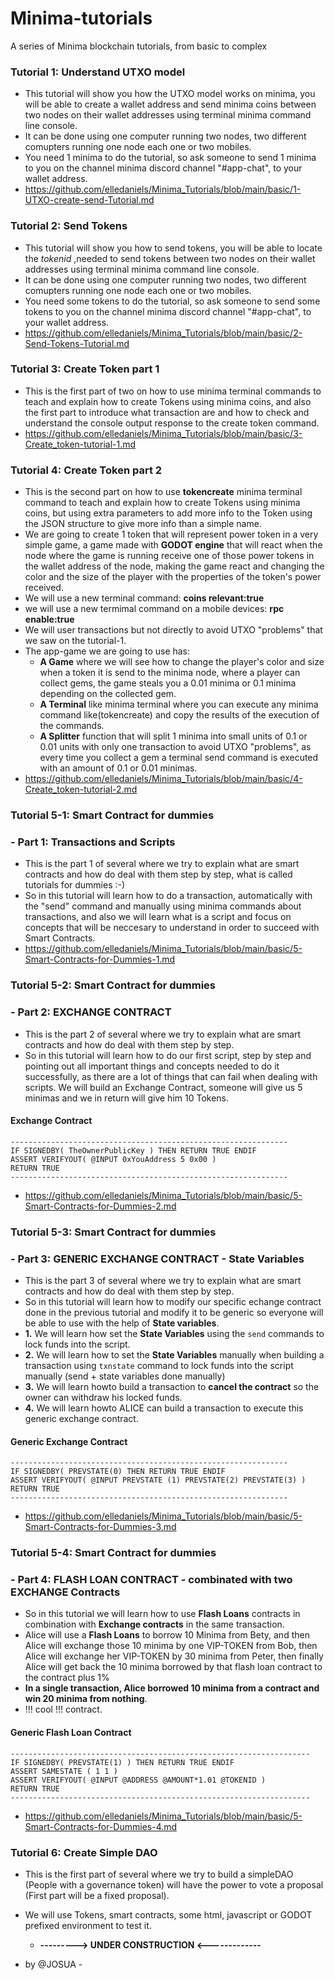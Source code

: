 # Minima-tutorials
A series of Minima blockchain tutorials, from basic to complex

### **Tutorial 1: Understand UTXO model**
  - This tutorial will show you how the UTXO model works on minima, you will be able to create a wallet address and send minima coins between two nodes on their wallet addresses using terminal minima command line console.
  - It can be done using one computer running two nodes, two different comupters running one node each one or two mobiles.
  - You need 1 minima to do the tutorial, so ask someone to send 1 minima to you on the channel minima discord channel "#app-chat", to your wallet address.
  - <https://github.com/elledaniels/Minima_Tutorials/blob/main/basic/1-UTXO-create-send-Tutorial.md>

### **Tutorial 2: Send Tokens**
  - This tutorial will show you how to send tokens, you will be able to locate the _tokenid_  ,needed to send tokens between two nodes on their wallet addresses using terminal minima command line console.
  - It can be done using one computer running two nodes, two different comupters running one node each one or two mobiles.
  - You need some tokens to do the tutorial, so ask someone to send some tokens to you on the channel minima discord channel "#app-chat", to your wallet address.
  - <https://github.com/elledaniels/Minima_Tutorials/blob/main/basic/2-Send-Tokens-Tutorial.md>

### **Tutorial 3: Create Token  part 1**
  - This is the first part of two on how to use minima terminal commands to teach and explain how to create Tokens using minima coins, and also the first part to introduce what transaction are and how to check and understand the console output response to the create token command.
  - <https://github.com/elledaniels/Minima_Tutorials/blob/main/basic/3-Create_token-tutorial-1.md>

### **Tutorial 4: Create Token  part 2**
  - This is the second part on how to use **tokencreate** minima terminal command to teach and explain how to create Tokens using minima coins, but using extra parameters to add more info to the Token using the JSON structure to give more info than a simple name.
  - We are going to create 1 token that will represent power token in a very simple game, a game made with **GODOT engine** that will react when the node where the game is running receive one of those power tokens in the wallet address of the node, making the game react and changing the color and the size of the player with the properties of the token's power received.
  - We will use a new terminal command: **coins relevant:true**
  - we will use a new termimal command on a mobile devices: **rpc enable:true**
  - We will user transactions but not directly to avoid UTXO "problems" that we saw on the tutorial-1.
  - The app-game we are going to use has:
    - **A Game** where we will see how to change the player's color and size when a token it is send to the minima node, where a player can collect gems, the game steals you a 0.01 minima or 0.1 minima depending on the collected gem.
    - **A Terminal** like minima terminal where you can execute any minima command like(tokencreate) and copy the results of the execution of the commands.
    - **A Splitter** function that will split 1 minima into small units of 0.1 or 0.01 units with only one transaction to avoid UTXO "problems", as every time you collect a gem a terminal send command is executed with an amount of 0.1 or 0.01 minimas.
  - <https://github.com/elledaniels/Minima_Tutorials/blob/main/basic/4-Create_token-tutorial-2.md>

### Tutorial 5-1: Smart Contract for dummies
### **- Part 1**: Transactions and Scripts
  - This is the part 1 of several where we try to explain what are smart contracts and how do deal with them step by step, what is called tutorials for dummies :-)
  - So in this tutorial will learn how to do a transaction, automatically with the "send" command and manually using minima commands about transactions, and also we will learn what is a script and focus on concepts that will be neccesary to understand in order to succeed with Smart Contracts.
  - <https://github.com/elledaniels/Minima_Tutorials/blob/main/basic/5-Smart-Contracts-for-Dummies-1.md>

### Tutorial 5-2: Smart Contract for dummies
### **- Part 2**: EXCHANGE CONTRACT
  - This is the part 2 of several where we try to explain what are smart contracts and how do deal with them step by step.
  - So in this tutorial will learn how to do our first script, step by step and pointing out all important things and concepts needed to do it successfully, as there are a lot of things that can fail when dealing with scripts.
  We will build an Exchange Contract, someone will give us 5 minimas and we in return will give him 10 Tokens.

  #### **Exchange Contract**
  ```
  --------------------------------------------------------------
  IF SIGNEDBY( TheOwnerPublicKey ) THEN RETURN TRUE ENDIF
  ASSERT VERIFYOUT( @INPUT 0xYouAddress 5 0x00 )
  RETURN TRUE
  --------------------------------------------------------------
  ```
  - <https://github.com/elledaniels/Minima_Tutorials/blob/main/basic/5-Smart-Contracts-for-Dummies-2.md>

### Tutorial 5-3: Smart Contract for dummies
### **- Part 3**: GENERIC EXCHANGE CONTRACT - State Variables
  - This is the part 3 of several where we try to explain what are smart contracts and how do deal with them step by step.
  - So in this tutorial will learn how to modify our specific echange contract done in the previous tutorial and modify it to be generic so everyone will be able to use with the help of **State variables**.
  - **1.** We will learn how set the **State Variables** using the ` send ` commands to lock funds into the script.
  - **2.** We will learn how to set the **State Variables** manually when building a transaction using ` txnstate ` command to lock funds into the script manually (send + state variables done manually)
  - **3.** We will learn howto build a transaction to **cancel the contract** so the owner can withdraw his locked funds.
  - **4.** We will learn howto ALICE can build a transaction to execute this generic exchange contract.


#### **Generic Exchange Contract**
```
--------------------------------------------------------------
IF SIGNEDBY( PREVSTATE(0) THEN RETURN TRUE ENDIF
ASSERT VERIFYOUT( @INPUT PREVSTATE (1) PREVSTATE(2) PREVSTATE(3) )
RETURN TRUE
--------------------------------------------------------------
```
- <https://github.com/elledaniels/Minima_Tutorials/blob/main/basic/5-Smart-Contracts-for-Dummies-3.md>

### Tutorial 5-4: Smart Contract for dummies
### **- Part 4**: FLASH LOAN CONTRACT - combinated with two EXCHANGE Contracts
  - So in this tutorial we will learn how to use **Flash Loans** contracts in combination with **Exchange contracts** in the same transaction.
  - Alice will use a **Flash Loans** to borrow 10 Minima from Bety, and then Alice will exchange those 10 minima by one VIP-TOKEN from Bob, then Alice will exchange her VIP-TOKEN by 30 minima from Peter,
  then finally Alice will get back the 10 minima borrowed by that flash loan contract to the contract plus 1%
  - **In a single transaction, Alice borrowed 10 minima from a contract and win 20 minima from nothing**.
  - !!! cool !!! contract.

  #### **Generic Flash Loan Contract**
  ```
  -------------------------------------------------------------------
  IF SIGNEDBY( PREVSTATE(1) ) THEN RETURN TRUE ENDIF
  ASSERT SAMESTATE ( 1 1 )
  ASSERT VERIFYOUT( @INPUT @ADDRESS @AMOUNT*1.01 @TOKENID )
  RETURN TRUE
  -------------------------------------------------------------------
  ```
  - <https://github.com/elledaniels/Minima_Tutorials/blob/main/basic/5-Smart-Contracts-for-Dummies-4.md>

### **Tutorial 6: Create Simple DAO**
  - This is the first part of several where we try to build a simpleDAO (People with a governance token) will have the power to vote a proposal (First part will be a fixed proposal).
  - We will use Tokens, smart contracts, some html, javascript or GODOT prefixed environment to test it.
    - **--------->  UNDER CONSTRUCTION  <-------------**

- by @JOSUA  -
